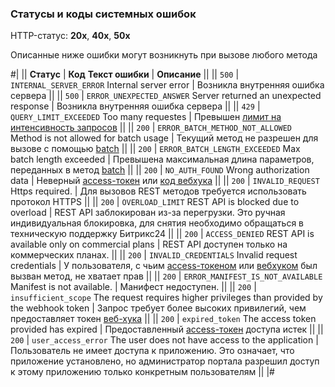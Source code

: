 
### Статусы и коды системных ошибок

HTTP-статус: **20х**, **40x**, **50x**

Описанные ниже ошибки могут возникнуть при вызове любого метода

#|
|| **Статус** | **Код**
**Текст ошибки** | **Описание** ||
|| `500` | `INTERNAL_SERVER_ERROR`
Internal server error | Возникла внутренняя ошибка сервера ||
|| `500` | `ERROR_UNEXPECTED_ANSWER`
Server returned an unexpected response | Возникла внутренняя ошибка сервера ||
|| `429` | `QUERY_LIMIT_EXCEEDED`
Too many requestes | Превышен [лимит на интенсивность запросов](../limits.md) ||
|| `200` | `ERROR_BATCH_METHOD_NOT_ALLOWED`
Method is not allowed for batch usage | Текущий метод не разрешен для вызове с помощью [batch](../api-reference/how-to-call-rest-api/batch.md) ||
|| `200` | `ERROR_BATCH_LENGTH_EXCEEDED`
Max batch length exceeded | Превышена максимальная длина параметров, переданных в метод [batch](../api-reference/how-to-call-rest-api/batch.md) ||
|| `200` | `NO_AUTH_FOUND`
Wrong authorization data | Неверный [access-токен](../api-reference/oauth/) или [код вебхука](../local-integrations/local-webhooks.md) ||
|| `200` | `INVALID_REQUEST`
Https required. | Для вызовов REST методов требуется использовать протокол HTTPS ||
|| `200` | `OVERLOAD_LIMIT`
REST API is blocked due to overload | REST API заблокирован из-за перегрузки. Это ручная индивидуальная блокировка, для снятия необходимо обращаться в техническую поддержку Битрикс24 ||
|| `200` | `ACCESS_DENIED`
REST API is available only on commercial plans | REST API доступен только на коммерческих планах. ||
|| `200` | `INVALID_CREDENTIALS`
Invalid request credentials | У пользователя, с чьим [access-токеном](../api-reference/oauth/) или [вебхуком](../local-integrations/local-webhooks.md) был вызван метод, не хватает прав ||
|| `200` | `ERROR_MANIFEST_IS_NOT_AVAILABLE`
Manifest is not available. | Манифест недоступен. ||
|| `200` | `insufficient_scope`
The request requires higher privileges than provided by the webhook token | Запрос требует более высоких привилегий, чем предоставляет токен [веб-хука](../local-integrations/local-webhooks.md) ||
|| `200` | `expired_token`
The access token provided has expired | Предоставленный [access-токен](../api-reference/oauth/) доступа истек ||
|| `200` | `user_access_error`
The user does not have access to the application | Пользователь не имеет доступа к приложению. Это означает, что приложение установлено, но администратор портала разрешил доступ к этому приложению только конкретным пользователям ||
|#